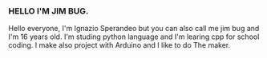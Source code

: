 ###   HELLO I'M JIM BUG.

Hello everyone, I'm Ignazio Sperandeo but you can also call me jim bug
and I'm 16 years old. I'm studing python language and I'm learing cpp for school coding.
I make also project with Arduino and I like to do The maker.


<div data-iframe-width="150" data-iframe-height="270" data-share-badge-id="d5c81272-ece6-4ac0-8c71-b2dd02c1c80f" data-share-badge-host="https://www.credly.com"></div><script type="text/javascript" async src="//cdn.credly.com/assets/utilities/embed.js"></script>

